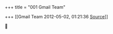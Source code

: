 +++
title = "001 Gmail Team"

+++
[[Gmail Team	2012-05-02, 01:21:36 [Source](https://groups.google.com/g/bvparishat/c/gUww4UZofH4)]]





